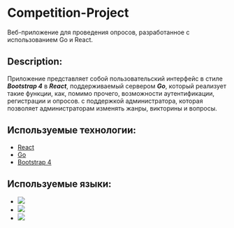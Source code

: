 # Competition-Project
Веб-приложение для проведения опросов, разработанное с использованием Go и React.
## Description:
Приложение представляет собой пользовательский интерфейс в стиле ***Bootstrap 4*** в ***React***, поддерживаемый сервером ***Go***, который реализует такие функции, как, помимо прочего, возможности аутентификации, регистрации и опросов. с поддержкой администратора, которая позволяет администраторам изменять жанры, викторины и вопросы.

## Используемые технологии:
* [React](https://reactjs.org/)
* [Go](https://golang.org/)
* [Bootstrap 4](http://getbootstrap.com/)

## Используемые языки:
* <img src="https://img.shields.io/badge/javascript-F7DF1E?style=for-the-badge&logo=javascript&logoColor=ffffff"/>
* <img src="https://img.shields.io/badge/go-00ADD8?style=for-the-badge&logo=go&logoColor=ffffff"/>
* <img src="https://hugovk.github.io/python-logos/img/PyCon%20India%202019.png">

